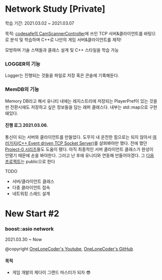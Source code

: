 # Network Study [Private]

학습 기간: 2021.03.02 ~ 2021.03.07

목적: [codesafe의 CamScannerController](https://github.com/codesafe/CamScannerController)에 쓰인 TCP 서버&클라이언트를 바탕으로 분석 및 학습하며 C++로 나만의 게임 서버&클라이언트를 제작!

모방하며 기술 스택들과 클래스 설계 및 C++ 스타일을 학습 가능

### LOGGER의 기능

Logger는 진행되는 것들을 파일로 저장 혹은 콘솔에 기록해둔다.



### MemDB의 기능

Memory DB라고 해서 유니티 내에는 레지스트리에 저장되는 PlayerPref이 있는 것을 씬 전환시에도 저장하고 싶은 정보들을 담는 래퍼 클래스다. 내부는 std::map으로 구현돼있다. 



#### 진행 로그 2021.03.06.

통신이 되는 서버와 클라이언트를 만들었다. 도무지 내 온전한 힘으로는 되지 않아서 [여러가지(C++ Event driven TCP Socket Server)](https://gist.github.com/Gydo194/c14e52701289354ab66359c2a75706f8)를 살펴봐야만 했다. 전에 했던 [Project-0 시리즈](https://github.com/PioneerRedwood/Project-02)들도 도움이 됐다. 아직 최종적인 서버 클라이언트 클래스가 완성이 안됐기 때문에 손을 봐야한다. 그러고 난 후에 유니티와 연동해 만들어야겠다. 그 [다음 프로젝트](https://github.com/PioneerRedwood/GameNetwork)는 public으로 한다

TODO

- 서버/클라이언트 클래스
- 다중 클라이언트 접속
- 네트워킹 스레드 설계



# New Start #2

### boost::asio network

2021.03.30 ~ Now

@copyright [OneLoneCoder's Youtube](https://www.youtube.com/c/javidx9), [OneLoneCoder's GitHub](https://github.com/OneLoneCoder)

#### 목적

- 게임 개발의 제다이 그랜드 마스터가 되자 😎

